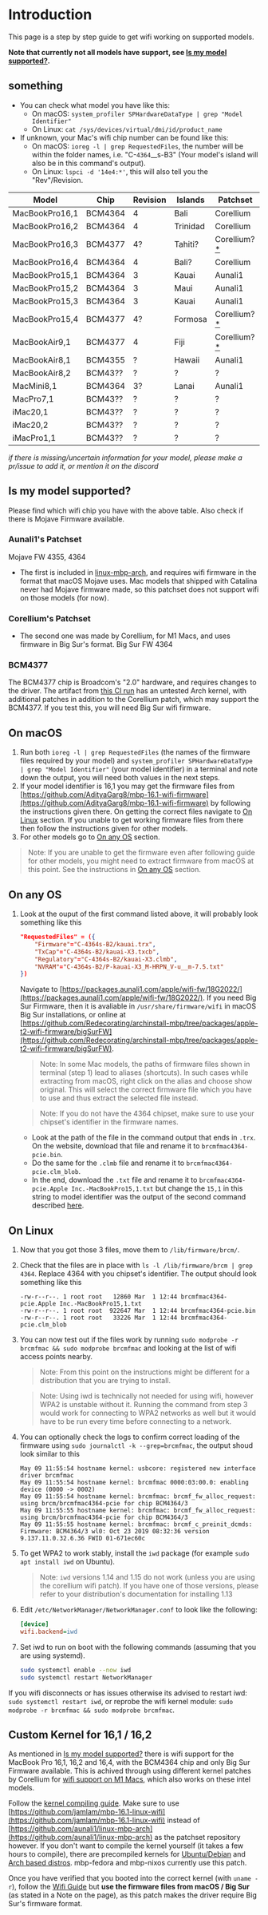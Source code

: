 # Introduction

This page is a step by step guide to get wifi working on supported models.

**Note that currently not all models have support, see [Is my model supported?](https://wiki.t2linux.org/guides/wifi/#is-my-model-supported).**

## something

- You can check what model you have like this:
    - On macOS: `system_profiler SPHardwareDataType | grep "Model Identifier"`
    - On Linux: `cat /sys/devices/virtual/dmi/id/product_name`
- If unknown, your Mac's wifi chip number can be found like this:
    - On macOS: `ioreg -l | grep RequestedFiles`, the number will be within the folder names, i.e. "C-`4364`\_\_s-B3" (Your model's island will also be in this command's output).
    - On Linux: `lspci -d '14e4:*'`, this will also tell you the "Rev"/Revision.

| Model      | Chip | Revision | Islands  | Patchset    |
|----------------|---------|---|----------|-------------|
| MacBookPro16,1 | BCM4364 | 4 | Bali     | Corellium   |
| MacBookPro16,2 | BCM4364 | 4 | Trinidad | Corellium   |
| MacBookPro16,3 | BCM4377 | 4?| Tahiti?  | Corellium?[\*](#bcm4377)|
| MacBookPro16,4 | BCM4364 | 4 | Bali?    | Corellium   |
| MacBookPro15,1 | BCM4364 | 3 | Kauai    | Aunali1     |
| MacBookPro15,2 | BCM4364 | 3 | Maui     | Aunali1     |
| MacBookPro15,3 | BCM4364 | 3 | Kauai    | Aunali1     |
| MacBookPro15,4 | BCM4377 | 4?| Formosa  | Corellium?[\*](#bcm4377)|
| MacBookAir9,1  | BCM4377 | 4 | Fiji     | Corellium?[\*](#bcm4377)|
| MacBookAir8,1  | BCM4355 | ? | Hawaii   | Aunali1     |
| MacBookAir8,2  | BCM43?? | ? | ?        | ?           |
| MacMini8,1     | BCM4364 | 3?| Lanai    | Aunali1     |
| MacPro7,1      | BCM43?? | ? | ?        | ?           |
| iMac20,1       | BCM43?? | ? | ?        | ?           |
| iMac20,2       | BCM43?? | ? | ?        | ?           |
| iMacPro1,1     | BCM43?? | ? | ?        | ?           |

*if there is missing/uncertain information for your model, please make a pr/issue to add it, or mention it on the discord*

## Is my model supported?

Please find which wifi chip you have with the above table. Also check if there is Mojave Firmware available.

### Aunali1's Patchset

Mojave FW
4355, 4364
- The first is included in [linux-mbp-arch](https://github.com/aunali1/linux-mbp-arch), and requires wifi firmware in the format that macOS Mojave uses. Mac models that shipped with Catalina never had Mojave firmware made, so this patchset does not support wifi on those models (for now).

### Corellium's Patchset
- The second one was made by Corellium, for M1 Macs, and uses firmware in Big Sur's format.
Big Sur FW
4364

### BCM4377

The BCM4377 chip is Broadcom's "2.0" hardware, and requires changes to the driver. The artifact from [this CI run](https://github.com/Redecorating/mbp-16.1-linux-wifi/actions/runs/1037316726) has an untested Arch kernel, with additional patches in addition to the Corellium patch, which may support the BCM4377. If you test this, you will need Big Sur wifi firmware.

## On macOS

1. Run both `ioreg -l | grep RequestedFiles` (the names of the firmware files required by your model) and `system_profiler SPHardwareDataType | grep "Model Identifier"` (your model identifier) in a terminal and note down the output, you will need both values in the next steps.
2. If your model identifier is 16,1 you may get the firmware files from [https://github.com/AdityaGarg8/mbp-16.1-wifi-firmware](https://github.com/AdityaGarg8/mbp-16.1-wifi-firmware) by following the instructions given there. On getting the correct files navigate to [On Linux](https://wiki.t2linux.org/guides/wifi/#on-linux) section. If you unable to get working firmware files from there then follow the instructions given for other models.
3. For other models go to [On any OS](https://wiki.t2linux.org/guides/wifi/#on-any-os) section.

> Note: If you are unable to get the firmware even after following guide for other models, you might need to extract firmware from macOS at this point. See the instructions in [On any OS](https://wiki.t2linux.org/guides/wifi/#on-any-os) section.

## On any OS

1. Look at the ouput of the first command listed above, it will probably look something like this

    ```json
    "RequestedFiles" = ({
        "Firmware"="C-4364s-B2/kauai.trx",
        "TxCap"="C-4364s-B2/kauai-X3.txcb",
        "Regulatory"="C-4364s-B2/kauai-X3.clmb",
        "NVRAM"="C-4364s-B2/P-kauai-X3_M-HRPN_V-u__m-7.5.txt"
    })
    ```

    Navigate to [https://packages.aunali1.com/apple/wifi-fw/18G2022/](https://packages.aunali1.com/apple/wifi-fw/18G2022/). If you need Big Sur Firmware, then it is avaliable in `/usr/share/firmware/wifi` in macOS Big Sur installations, or online at [https://github.com/Redecorating/archinstall-mbp/tree/packages/apple-t2-wifi-firmware/bigSurFW](https://github.com/Redecorating/archinstall-mbp/tree/packages/apple-t2-wifi-firmware/bigSurFW).

    > Note: In some Mac models, the paths of firmware files shown in terminal (step 1) lead to aliases (shortcuts). In such cases while extracting from macOS, right click on the alias and choose show original. This will select the correct firmware file which you have to use and thus extract the selected file instead.

    > Note: If you do not have the 4364 chipset, make sure to use your chipset's identifier in the firmware names.

    - Look at the path of the file in the command output that ends in `.trx`. On the website, download that file and rename it to `brcmfmac4364-pcie.bin`.
    - Do the same for the `.clmb` file and rename it to `brcmfmac4364-pcie.clm_blob`.
    - In the end, download the `.txt` file and rename it to `brcmfmac4364-pcie.Apple Inc.-MacBookPro15,1.txt` but change the `15,1` in this string to model identifier was the output of the second command described [here](https://wiki.t2linux.org/guides/wifi/#on-macos).

## On Linux

1. Now that you got those 3 files, move them to `/lib/firmware/brcm/`.
2. Check that the files are in place with `ls -l /lib/firmware/brcm | grep 4364`. Replace 4364 with you chipset's identifier. The output should look something like this

    ```plain
    -rw-r--r--. 1 root root   12860 Mar  1 12:44 brcmfmac4364-pcie.Apple Inc.-MacBookPro15,1.txt
    -rw-r--r--. 1 root root  922647 Mar  1 12:44 brcmfmac4364-pcie.bin
    -rw-r--r--. 1 root root   33226 Mar  1 12:44 brcmfmac4364-pcie.clm_blob
    ```

3. You can now test out if the files work by running `sudo modprobe -r brcmfmac && sudo modprobe brcmfmac` and looking at the list of wifi access points nearby.

    > Note: From this point on the instructions might be different for a distribution that you are trying to install.

    > Note: Using iwd is technically not needed for using wifi, however WPA2 is unstable without it.
    Running the command from step 3 would work for connecting to WPA2 networks as well but it would have to be
    run every time before connecting to a network.

4. You can optionally check the logs to confirm correct loading of the firmware using `sudo journalctl -k --grep=brcmfmac`, the output shoud look similar to this

    ```log
    May 09 11:55:54 hostname kernel: usbcore: registered new interface driver brcmfmac
    May 09 11:55:54 hostname kernel: brcmfmac 0000:03:00.0: enabling device (0000 -> 0002)
    May 09 11:55:54 hostname kernel: brcmfmac: brcmf_fw_alloc_request: using brcm/brcmfmac4364-pcie for chip BCM4364/3
    May 09 11:55:55 hostname kernel: brcmfmac: brcmf_fw_alloc_request: using brcm/brcmfmac4364-pcie for chip BCM4364/3
    May 09 11:55:55 hostname kernel: brcmfmac: brcmf_c_preinit_dcmds: Firmware: BCM4364/3 wl0: Oct 23 2019 08:32:36 version 9.137.11.0.32.6.36 FWID 01-671ec60c
    ```

5. To get WPA2 to work stably, install the `iwd` package (for example `sudo apt install iwd` on Ubuntu).

    > Note: `iwd` versions 1.14 and 1.15 do not work (unless you are using the corellium wifi patch). If you have one of those versions, please refer to your distribution's documentation for installing 1.13

6. Edit `/etc/NetworkManager/NetworkManager.conf` to look like the following:

    ```ini
    [device]
    wifi.backend=iwd
    ```

7. Set iwd to run on boot with the following commands (assuming that you are using systemd).

    ```sh
    sudo systemctl enable --now iwd
    sudo systemctl restart NetworkManager
    ```

If you wifi disconnects or has issues otherwise its advised to restart iwd: `sudo systemctl restart iwd`, or reprobe the wifi kernel module: `sudo modprobe -r brcmfmac && sudo modprobe brcmfmac`.

## Custom Kernel for 16,1 / 16,2

As mentioned in [Is my model supported?](https://wiki.t2linux.org/guides/wifi/#is-my-model-supported) there is wifi support for the
MacBook Pro 16,1, 16,2 and 16,4, with the BCM4364 chip and only Big Sur Firmware available. This is achived through using different kernel patches by Corellium for [wifi support on M1 Macs](https://github.com/corellium/linux-m1/commit/02ad06fbf2b35916ee329a9bb80d73840d6e2973), which also works on these intel models.

Follow the [kernel compiling guide](https://wiki.t2linux.org/guides/kernel/#compile). Make
sure to use [https://github.com/jamlam/mbp-16.1-linux-wifi](https://github.com/jamlam/mbp-16.1-linux-wifi)
instead of [https://github.com/aunali1/linux-mbp-arch](https://github.com/aunali1/linux-mbp-arch) as the patchset repository however. If you don't want to compile the kernel yourself (it takes a few hours to
compile), there are precompiled kernels for [Ubuntu/Debian](https://github.com/Redecorating/mbp-ubuntu-kernel/releases)
and [Arch based distros](https://github.com/Redecorating/mbp-16.1-linux-wifi/releases). mbp-fedora and
mbp-nixos currently use this patch.

Once you have verified that you booted into the correct kernel (with `uname -r`), follow the [Wifi Guide](https://wiki.t2linux.org/guides/wifi/) but
**use the firmware files from macOS / Big Sur** (as stated in a Note on the page), as this patch makes the driver require Big Sur's firmware format.
